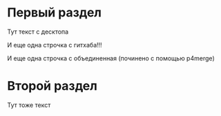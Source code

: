 # Первый раздел

Тут текст c десктопа

И еще одна строчка с гитхаба!!!

И еще одна строчка с объединенная (починено c помощью p4merge)

# Второй раздел

 Тут тоже текст
 
